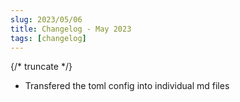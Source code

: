 ```yaml
---
slug: 2023/05/06
title: Changelog - May 2023
tags: [changelog]
---
```


{/* truncate */}

* Transfered the toml config into individual md files
